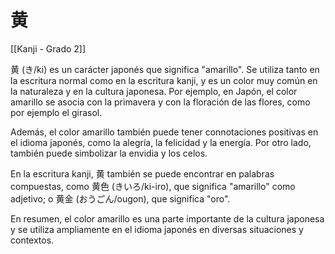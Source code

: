 # 黄

[[Kanji - Grado 2]]

黄 (き/ki) es un carácter japonés que significa "amarillo". Se utiliza tanto en la escritura normal como en la escritura kanji, y es un color muy común en la naturaleza y en la cultura japonesa. Por ejemplo, en Japón, el color amarillo se asocia con la primavera y con la floración de las flores, como por ejemplo el girasol.

Además, el color amarillo también puede tener connotaciones positivas en el idioma japonés, como la alegría, la felicidad y la energía. Por otro lado, también puede simbolizar la envidia y los celos.

En la escritura kanji, 黄 también se puede encontrar en palabras compuestas, como 黄色 (きいろ/ki-iro), que significa "amarillo" como adjetivo; o 黄金 (おうごん/ougon), que significa "oro".

En resumen, el color amarillo es una parte importante de la cultura japonesa y se utiliza ampliamente en el idioma japonés en diversas situaciones y contextos.
